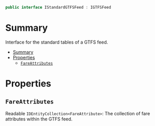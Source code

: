 ```csharp
public interface IStandardGTFSFeed : IGTFSFeed
```

# Summary
Interface for the standard tables of a GTFS feed.

- [Summary](#summary)
- [Properties](#properties)
  - [`FareAttributes`](#fareattributes)



# Properties


## `FareAttributes`
Readable `IDEntityCollection<FareAttribute>`: The collection of fare attributes within the GTFS feed.